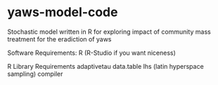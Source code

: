 # yaws-model-code
Stochastic model written in R for exploring impact of community mass treatment for the eradiction of yaws

Software Requirements:
R (R-Studio if you want niceness)

R Library Requirements
adaptivetau
data.table
lhs (latin hyperspace sampling)
compiler

